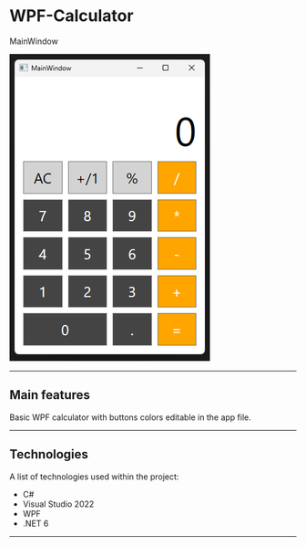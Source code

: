 # WPF-Calculator
MainWindow

![MainWindow](/Screenshots/calculator.png)
***
## Main features
Basic WPF calculator with buttons colors editable in the app file.
***
## Technologies
A list of technologies used within the project:
* C#
* Visual Studio 2022
* WPF
* .NET 6
***
